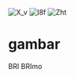 ![X_v](https://user-images.githubusercontent.com/126753747/222611658-49925af1-9546-4aef-a643-3a4fa84043dc.png)
![I8f](https://user-images.githubusercontent.com/126753747/222365684-68c378d5-47f7-484e-9b22-ffcf0c845f9b.png)
![Zht](https://user-images.githubusercontent.com/126753747/222365696-6bbf3196-9096-4e13-8132-1e421c771cbb.png)
# gambar
BRI BRImo 
